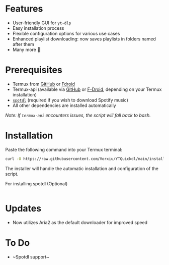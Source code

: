 
# Features

- User-friendly GUI for `yt-dlp`
- Easy installation process
- Flexible configuration options for various use cases
- Enhanced playlist downloading: now saves playlists in folders named after them
- Many more 👀

# Prerequisites

- Termux from [GitHub](https://github.com/termux/termux-app/releases) or [Fdroid](https://f-droid.org/en/packages/com.termux/)
- Termux-api (available via [GitHub](https://github.com/termux/termux-api/releases/tag/v0.50.1) or [F-Droid](https://f-droid.org/en/packages/com.termux.api/), depending on your Termux installation)
- [`spotdl`](https://github.com/spotDL/spotify-downloader) (required if you wish to download Spotify music)
- All other dependencies are installed automatically

*Note: If `termux-api` encounters issues, the script will fall back to bash.*

# Installation

Paste the following command into your Termux terminal:

```bash
curl -O https://raw.githubusercontent.com/Vorxiu/YTQuickdl/main/installer.sh && chmod +x installer.sh && ./installer.sh
```

The installer will handle the automatic installation and configuration of the script.

For installing spotdl (Optional)
```curl -L https://raw.githubusercontent.com/spotDL/spotify-downloader/master/scripts/termux.sh | sh
```

# Updates

- Now utilizes Aria2 as the default downloader for improved speed

# To Do

- ~Spotdl support~